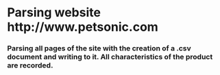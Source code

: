 <h1>Parsing website http://www.petsonic.com</h1>
<h3>Parsing all pages of the site with the creation of a .csv document and writing to it. All characteristics of the product are recorded.</h3>
